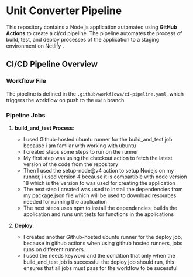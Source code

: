 # Unit Converter Pipeline

This repository contains a Node.js application automated using **GitHub Actions** to create a ci/cd pipeline. The pipeline automates the process of build, test, and deploy processes of the application to a staging environment on Netlify .

## CI/CD Pipeline Overview

### Workflow File

The pipeline is defined in the `.github/workflows/ci-pipeline.yaml`, which triggers the workflow on push to the `main` branch.

### Pipeline Jobs

1. **build_and_test Process**:
   - I used Github-hosted ubuntu runner for the build_and_test job because i am familar with working with ubuntu
   - I created steps some steps to run on the runner
   - My first step was using the checkout action to fetch the latest version of the code from the repository
   - Then I used the setup-node@v4 action to setup Nodejs on my runner, i used version 4 because it is compartible with node version 18 which is the version to was used for creating the application
   - The next step i created was used to install the dependencies from my package.json file which will be used to download resources needed for running the application
   - The next steps uses npm to install the dependencies, builds the application and runs unit tests for functions in the applications

3. **Deploy**:
   - I created another Github-hosted ubuntu runner for the deploy job, because in github actions when using github hosted runners, jobs runs on different runners.
   - I used the needs keyword and the condition that only when the build_and_test job is successful the deploy job should run, this ensures that all jobs must pass for the workflow to be sucessful